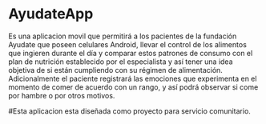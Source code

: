 AyudateApp
==========

 Es una aplicacion movil que permitirá a los pacientes de la fundación Ayudate que poseen celulares Android, llevar el control de los alimentos que ingieren durante el día y comparar estos patrones de consumo con el plan de nutrición establecido por el especialista y así tener una idea objetiva de si están cumpliendo con su régimen de alimentación. 
 Adicionalmente el paciente registrará las emociones que experimenta en el momento de comer de acuerdo con un rango, y así podrá observar si come por hambre o por otros motivos.
 
 #Esta aplicacion esta diseñada como proyecto para servicio comunitario.
